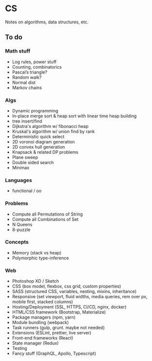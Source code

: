 # CS

Notes on algorithms, data structures, etc.

## To do

### Math stuff

- Log rules, power stuff
- Counting, combinatorics
- Pascal’s triangle?
- Random walk?
- Normal dist
- Markov chains

### Algs

- Dynamic programming
- In-place merge sort & heap sort with linear time heap building
- tree insert/find
- Dijkstra's algorithm w/ fibonacci heap
- Kruskal's algorithm w/ union find by rank
- Deterministic quick select
- 2D voronoi diagram generation
- 2D convex hull generation
- Knapsack & related DP problems
- Plane sweep
- Double sided search
- Minimax

### Languages

- functional / oo

### Problems

- Compute all Permutations of String
- Compute all Combinations of Set
- N Queens
- 8-puzzle

### Concepts

- Memory (stack vs heap)
- Polymorphic type-inference

### Web

- Photoshop XD / Sketch
- CSS (box model, flexbox, css grid, custom properties)
- SASS (structured CSS, variables, nesting, mixins, inheritance)
- Responsive (set viewport, fluid widths, media queries, rem over px, mobile first, stacked columns)
- Hosting/Deployment (SSL, HTTPS, CI/CD, nginx, docker)
- HTML/CSS framework (Bootstrap, Materialize)
- Package managers (npm, yarn)
- Module bundling (webpack)
- Task runners (gulp, grunt. maybe not needed)
- Extensions (ESLint, prettier, live server)
- Front-end frameworks (React)
- State manager (Redux)
- Testing
- Fancy stuff (GraphQL, Apollo, Typescript)